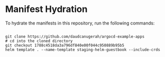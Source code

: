 
# Manifest Hydration

To hydrate the manifests in this repository, run the following commands:

```shell

git clone https://github.com/daudcanugerah/argocd-example-apps
# cd into the cloned directory
git checkout 1788c4518da3a796df840e00f044c950889b95b5
helm template . --name-template staging-helm-guestbook --include-crds
```